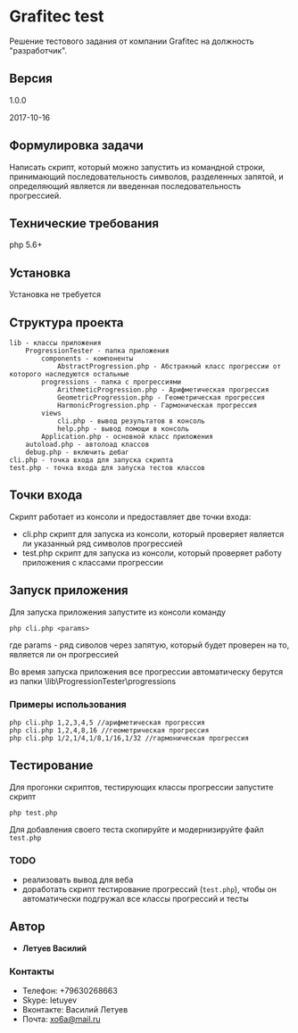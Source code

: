 # Grafitec test

Решение тестового задания от компании Grafitec на должность "разработчик".

## Версия

1.0.0

2017-10-16

## Формулировка задачи

Написать скрипт, который можно запустить из командной строки, принимающий последовательность символов, разделенных запятой, и определяющий является ли введенная последовательность прогрессией.

## Технические требования

php 5.6+

## Установка

Установка не требуется

## Структура проекта

```
lib - классы приложения
    ProgressionTester - папка приложения
        components - компоненты
            AbstractProgression.php - Абстракный класс прогрессии от которого наследуются остальные
        progressions - папка с прогрессиями
            ArithmeticProgression.php - Арифметическая прогрессия
            GeometricProgression.php - Геометрическая прогрессия
            HarmonicProgression.php - Гармоническая прогрессия
        views
            cli.php - вывод результатов в консоль
            help.php - вывод помощи в консоль
        Application.php - основной класс приложения
    autoload.php - автолоад классов
    debug.php - включить дебаг
cli.php - точка входа для запуска скрипта
test.php - точка входа для запуска тестов классов
```

## Точки входа

Скрипт работает из консоли и предоставляет две точки входа:
* cli.php скрипт для запуска из консоли, который проверяет является ли указанный ряд символов прогрессией
* test.php скрипт для запуска из консоли, который проверяет работу приложения с классами прогрессии

## Запуск приложения

Для запуска приложения запустите из консоли команду

```
php cli.php <params>
```
где params - ряд сиволов через запятую, который будет проверен на то, является ли он прогрессией

Во время запуска приложения все прогрессии автоматическу берутся из папки \lib\ProgressionTester\progressions

### Примеры использования

```
php cli.php 1,2,3,4,5 //арифметическая прогрессия
php cli.php 1,2,4,8,16 //геометрическая прогрессия
php cli.php 1/2,1/4,1/8,1/16,1/32 //гармоническая прогрессия
```

## Тестирование

Для прогонки скриптов, тестирующих классы прогрессии запустите скрипт

```
php test.php
```

Для добавления своего теста скопируйте и модернизируйте файл ```test.php```

### TODO

* реализовать вывод для веба
* доработать скрипт тестирование прогрессий (```test.php```), чтобы он автоматически подгружал все классы прогрессий и тесты

## Автор

* **Летуев Василий**

### Контакты

* Телефон: +79630268663
* Skype: letuyev
* Вконтакте: Василий Летуев
* Почта: xo6a@mail.ru
